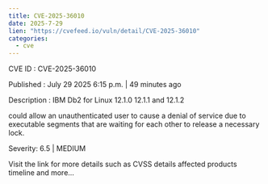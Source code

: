 ```yaml
--- 
title: CVE-2025-36010
date: 2025-7-29
lien: "https://cvefeed.io/vuln/detail/CVE-2025-36010"
categories:
  - cve
---
```


CVE ID : CVE-2025-36010

Published :  July 29
2025
6:15 p.m. | 49 minutes ago

Description : IBM Db2 for Linux 12.1.0
12.1.1
and 12.1.2 

could allow an unauthenticated user to cause a denial of service due to executable segments that are waiting for each other to release a necessary lock.

Severity: 6.5 | MEDIUM

Visit the link for more details
such as CVSS details
affected products
timeline
and more...
